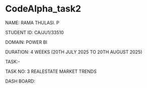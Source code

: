 # CodeAlpha_task2
NAME: RAMA THULASI. P

STUDENT ID: CA/JU1/33510

DOMAIN: POWER BI

DURATION: 4 WEEKS (20TH JULY 2025 TO 20TH AUGUST 2025)

TASK:-

TASK NO: 3 REALESTATE MARKET TRENDS

DASH BOARD:
